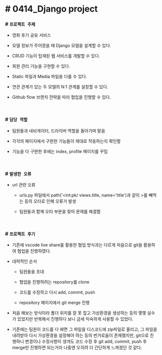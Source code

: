 # # 0414_Django project

### # `프로젝트 주제`
- 영화 후기 공유 서비스

- 모델 정보가 주어졌을 때 Django 모델을 설계할 수 있다.
- CRUD 기능이 탑재된 웹 서비스를 개발할 수 있다.
- 회원 관리 기능을 구현할 수 있다.
- Static 파일과 Media 파일을 다룰 수 있다.
- 연관 관계가 있는 두 모델의 N:1 관계를 설정할 수 있다.
- Github flow 브랜치 전략을 따라 협업을 진행할 수 있다.

<br>

### # `담당 역할`
- 팀원들과 네비게이터, 드라이버 역할을 돌아가며 맡음

- 각각의 페이지에서 구현한 기능들이 제대로 작동하는지 확인함

- 기능을 다 구현한 후에는 index, profile 페이지를 꾸밈

<br>

### # `발생한 오류`
- url 관련 오류
    - urls.py 파일에서 path('<int:pk/ views.title, name='title')과 같이 >를 빼먹는 등의 오타로 인해 오류가 발생

    - 팀원들과 함께 오타 부분을 찾아 문제를 해결함

<br>

### # `프로젝트 후기`
- 기존에 vscode live share를 활용한 협업 방식과는 다르게 처음으로 git을 활용하여 협업을 진행하였다.

- 대략적인 순서
    - 팀원들을 초대

    - 협업을 진행하려는 repository를 clone 

    - 코드를 수정하고 다시 add, commit, push

    - repository 페이지에서 git merge 진행 

- 처음 해보는 방식이라 폴더 위치를 잘 못 잡고 가상환경을 생성하는 등의 몇몇 실수가 있었지만 반복해서 진행하다 보니 금세 익숙하게 사용할 수 있었다.

- 기존에는 팀원이 코드를 다 짜면 그 파일을 디스코드에 zip파일로 올리고, 그 파일을 내려받아 다시 가상환경을 설정해야 하는 등의 번거로움이 존재했지만, git으로 진행하니 변경이나 수정사항이 생겨도 코드 수정 후 git add, commit, push 후 merge만 진행하면 되는거라 나중엔 오히려 더 간단하게 느껴졌던 것 같다.



